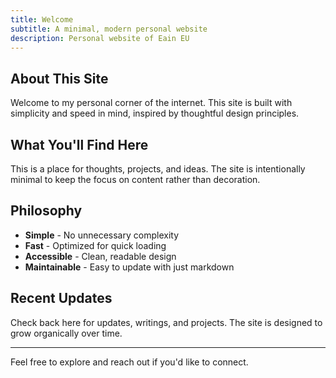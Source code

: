 ```yaml
---
title: Welcome
subtitle: A minimal, modern personal website
description: Personal website of Eain EU
---
```


## About This Site

Welcome to my personal corner of the internet. This site is built with simplicity and speed in mind, inspired by thoughtful design principles.

## What You'll Find Here

This is a place for thoughts, projects, and ideas. The site is intentionally minimal to keep the focus on content rather than decoration.

## Philosophy

- **Simple** - No unnecessary complexity
- **Fast** - Optimized for quick loading
- **Accessible** - Clean, readable design
- **Maintainable** - Easy to update with just markdown

## Recent Updates

Check back here for updates, writings, and projects. The site is designed to grow organically over time.

---

Feel free to explore and reach out if you'd like to connect.
